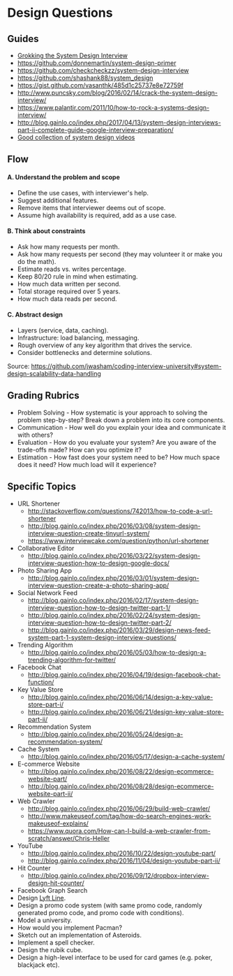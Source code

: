 # Design Questions

## Guides

- [Grokking the System Design Interview](https://www.educative.io/collection/5668639101419520/5649050225344512)
- https://github.com/donnemartin/system-design-primer
- https://github.com/checkcheckzz/system-design-interview
- https://github.com/shashank88/system_design
- https://gist.github.com/vasanthk/485d1c25737e8e72759f
- http://www.puncsky.com/blog/2016/02/14/crack-the-system-design-interview/
- https://www.palantir.com/2011/10/how-to-rock-a-systems-design-interview/
- http://blog.gainlo.co/index.php/2017/04/13/system-design-interviews-part-ii-complete-guide-google-interview-preparation/
- [Good collection of system design videos](https://www.youtube.com/channel/UCn1XnDWhsLS5URXTi5wtFTA)

## Flow

#### A. Understand the problem and scope

- Define the use cases, with interviewer's help.
- Suggest additional features.
- Remove items that interviewer deems out of scope.
- Assume high availability is required, add as a use case.

#### B. Think about constraints

- Ask how many requests per month.
- Ask how many requests per second (they may volunteer it or make you do the math).
- Estimate reads vs. writes percentage.
- Keep 80/20 rule in mind when estimating.
- How much data written per second.
- Total storage required over 5 years.
- How much data reads per second.

#### C. Abstract design

- Layers (service, data, caching).
- Infrastructure: load balancing, messaging.
- Rough overview of any key algorithm that drives the service.
- Consider bottlenecks and determine solutions.

Source: https://github.com/jwasham/coding-interview-university#system-design-scalability-data-handling

## Grading Rubrics

- Problem Solving - How systematic is your approach to solving the problem step-by-step? Break down a problem into its core components.
- Communication - How well do you explain your idea and communicate it with others?
- Evaluation - How do you evaluate your system? Are you aware of the trade-offs made? How can you optimize it?
- Estimation - How fast does your system need to be? How much space does it need? How much load will it experience?

## Specific Topics

- URL Shortener
  - http://stackoverflow.com/questions/742013/how-to-code-a-url-shortener
  - http://blog.gainlo.co/index.php/2016/03/08/system-design-interview-question-create-tinyurl-system/
  - https://www.interviewcake.com/question/python/url-shortener
- Collaborative Editor
  - http://blog.gainlo.co/index.php/2016/03/22/system-design-interview-question-how-to-design-google-docs/
- Photo Sharing App
  - http://blog.gainlo.co/index.php/2016/03/01/system-design-interview-question-create-a-photo-sharing-app/
- Social Network Feed
  - http://blog.gainlo.co/index.php/2016/02/17/system-design-interview-question-how-to-design-twitter-part-1/
  - http://blog.gainlo.co/index.php/2016/02/24/system-design-interview-question-how-to-design-twitter-part-2/
  - http://blog.gainlo.co/index.php/2016/03/29/design-news-feed-system-part-1-system-design-interview-questions/
- Trending Algorithm
  - http://blog.gainlo.co/index.php/2016/05/03/how-to-design-a-trending-algorithm-for-twitter/
- Facebook Chat
  - http://blog.gainlo.co/index.php/2016/04/19/design-facebook-chat-function/
- Key Value Store
  - http://blog.gainlo.co/index.php/2016/06/14/design-a-key-value-store-part-i/
  - http://blog.gainlo.co/index.php/2016/06/21/design-key-value-store-part-ii/
- Recommendation System
  - http://blog.gainlo.co/index.php/2016/05/24/design-a-recommendation-system/
- Cache System
  - http://blog.gainlo.co/index.php/2016/05/17/design-a-cache-system/
- E-commerce Website
  - http://blog.gainlo.co/index.php/2016/08/22/design-ecommerce-website-part/
  - http://blog.gainlo.co/index.php/2016/08/28/design-ecommerce-website-part-ii/
- Web Crawler
  - http://blog.gainlo.co/index.php/2016/06/29/build-web-crawler/
  - http://www.makeuseof.com/tag/how-do-search-engines-work-makeuseof-explains/
  - https://www.quora.com/How-can-I-build-a-web-crawler-from-scratch/answer/Chris-Heller
- YouTube
  - http://blog.gainlo.co/index.php/2016/10/22/design-youtube-part/
  - http://blog.gainlo.co/index.php/2016/11/04/design-youtube-part-ii/
- Hit Counter
  - http://blog.gainlo.co/index.php/2016/09/12/dropbox-interview-design-hit-counter/
- Facebook Graph Search
- Design [Lyft Line](https://www.lyft.com/line).
- Design a promo code system (with same promo code, randomly generated promo code, and promo code with conditions).
- Model a university.
- How would you implement Pacman?
- Sketch out an implementation of Asteroids.
- Implement a spell checker.
- Design the rubik cube.
- Design a high-level interface to be used for card games (e.g. poker, blackjack etc).
